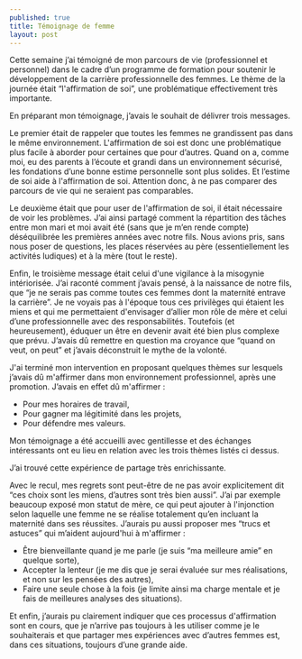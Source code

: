 ```yaml
---
published: true
title: Témoignage de femme
layout: post
---
```

Cette semaine j’ai témoigné de mon parcours de vie (professionnel et personnel) dans le cadre d’un programme de formation pour soutenir le développement de la carrière professionnelle des femmes. Le thème de la journée était “l'affirmation de soi”, une problématique effectivement très importante.

En préparant mon témoignage, j’avais le souhait de délivrer trois messages. 

Le premier était de rappeler que toutes les femmes ne grandissent pas dans le même environnement. L'affirmation de soi est donc une problématique plus facile à aborder pour certaines que pour d’autres. Quand on a, comme moi, eu des parents à l’écoute et grandi dans un environnement sécurisé, les fondations d’une bonne estime personnelle sont plus solides. Et l’estime de soi aide à l'affirmation de soi. Attention donc, à ne pas comparer des parcours de vie qui ne seraient pas comparables.

Le deuxième était que pour user de l'affirmation de soi, il était nécessaire de voir les problèmes. J’ai ainsi partagé comment la répartition des tâches entre mon mari et moi avait été (sans que je m’en rende compte) déséquilibrée les premières années avec notre fils. Nous avions pris, sans nous poser de questions, les places réservées au père (essentiellement les activités ludiques) et à la mère (tout le reste). 

Enfin, le troisième message était celui d'une vigilance à la misogynie intériorisée. J’ai raconté comment j’avais pensé, à la naissance de notre fils, que “je ne serais pas comme toutes ces femmes dont la maternité entrave la carrière”. Je ne voyais pas à l'époque tous ces privilèges qui étaient les miens et qui me permettaient d'envisager d’allier mon rôle de mère et celui d’une professionnelle avec des responsabilités. Toutefois (et heureusement), éduquer un être en devenir avait été bien plus complexe que prévu. J’avais dû remettre en question ma croyance que “quand on veut, on peut” et j’avais déconstruit le mythe de la volonté.

J'ai terminé mon intervention en proposant quelques thèmes sur lesquels j’avais dû m'affirmer dans mon environnement professionnel, après une promotion. J’avais en effet dû m'affirmer :

- Pour mes horaires de travail,
- Pour gagner ma légitimité dans les projets,
- Pour défendre mes valeurs.

Mon témoignage a été accueilli avec gentillesse et des échanges intéressants ont eu lieu en relation avec les trois thèmes listés ci dessus. 

J’ai trouvé cette expérience de partage très enrichissante.

Avec le recul, mes regrets sont peut-être de ne pas avoir explicitement dit “ces choix sont les miens, d’autres sont très bien aussi”. J’ai par exemple beaucoup exposé mon statut de mère, ce qui peut ajouter à l'injonction selon laquelle une femme ne se réalise totalement qu’en incluant la maternité dans ses réussites. J’aurais pu aussi proposer mes “trucs et astuces” qui m’aident aujourd'hui à m'affirmer : 

- Être bienveillante quand je me parle (je suis “ma meilleure amie” en quelque sorte),
- Accepter la lenteur (je me dis que je serai évaluée sur mes réalisations, et non sur les pensées des autres), 
- Faire une seule chose à la fois (je limite ainsi ma charge mentale et je fais de meilleures analyses des situations).

Et enfin, j’aurais pu clairement indiquer que ces processus d'affirmation sont en cours, que je n’arrive pas toujours à les utiliser comme je le souhaiterais et que partager mes expériences avec d’autres femmes est, dans ces situations, toujours d’une grande aide.
